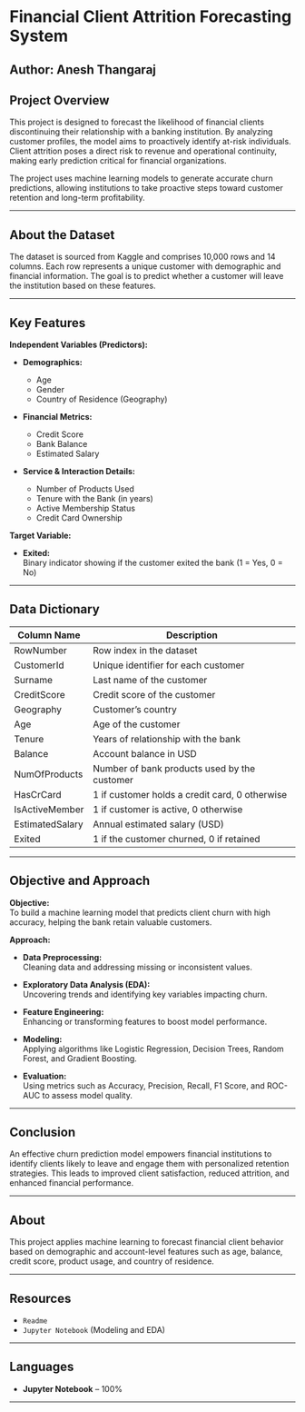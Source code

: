 # Financial Client Attrition Forecasting System
## Author: Anesh Thangaraj
## Project Overview  
This project is designed to forecast the likelihood of financial clients discontinuing their relationship with a banking institution. By analyzing customer profiles, the model aims to proactively identify at-risk individuals. Client attrition poses a direct risk to revenue and operational continuity, making early prediction critical for financial organizations.

The project uses machine learning models to generate accurate churn predictions, allowing institutions to take proactive steps toward customer retention and long-term profitability.

---

## About the Dataset  
The dataset is sourced from Kaggle and comprises 10,000 rows and 14 columns. Each row represents a unique customer with demographic and financial information. The goal is to predict whether a customer will leave the institution based on these features.

---

## Key Features

**Independent Variables (Predictors):**
- **Demographics:**  
  - Age  
  - Gender  
  - Country of Residence (Geography)

- **Financial Metrics:**  
  - Credit Score  
  - Bank Balance  
  - Estimated Salary

- **Service & Interaction Details:**  
  - Number of Products Used  
  - Tenure with the Bank (in years)  
  - Active Membership Status  
  - Credit Card Ownership  

**Target Variable:**
- **Exited:**  
  Binary indicator showing if the customer exited the bank (1 = Yes, 0 = No)

---

## Data Dictionary

| Column Name       | Description                                                  |
|-------------------|--------------------------------------------------------------|
| RowNumber         | Row index in the dataset                                     |
| CustomerId        | Unique identifier for each customer                          |
| Surname           | Last name of the customer                                    |
| CreditScore       | Credit score of the customer                                 |
| Geography         | Customer’s country                                           |
| Age               | Age of the customer                                          |
| Tenure            | Years of relationship with the bank                          |
| Balance           | Account balance in USD                                       |
| NumOfProducts     | Number of bank products used by the customer                 |
| HasCrCard         | 1 if customer holds a credit card, 0 otherwise               |
| IsActiveMember    | 1 if customer is active, 0 otherwise                         |
| EstimatedSalary   | Annual estimated salary (USD)                                |
| Exited            | 1 if the customer churned, 0 if retained                     |

---

## Objective and Approach

**Objective:**  
To build a machine learning model that predicts client churn with high accuracy, helping the bank retain valuable customers.

**Approach:**  
- **Data Preprocessing:**  
  Cleaning data and addressing missing or inconsistent values.

- **Exploratory Data Analysis (EDA):**  
  Uncovering trends and identifying key variables impacting churn.

- **Feature Engineering:**  
  Enhancing or transforming features to boost model performance.

- **Modeling:**  
  Applying algorithms like Logistic Regression, Decision Trees, Random Forest, and Gradient Boosting.

- **Evaluation:**  
  Using metrics such as Accuracy, Precision, Recall, F1 Score, and ROC-AUC to assess model quality.

---

## Conclusion  
An effective churn prediction model empowers financial institutions to identify clients likely to leave and engage them with personalized retention strategies. This leads to improved client satisfaction, reduced attrition, and enhanced financial performance.

---

## About  
This project applies machine learning to forecast financial client behavior based on demographic and account-level features such as age, balance, credit score, product usage, and country of residence.

---

## Resources  
- `Readme`  
- `Jupyter Notebook` (Modeling and EDA)

---

## Languages  
- **Jupyter Notebook** – 100%

---
